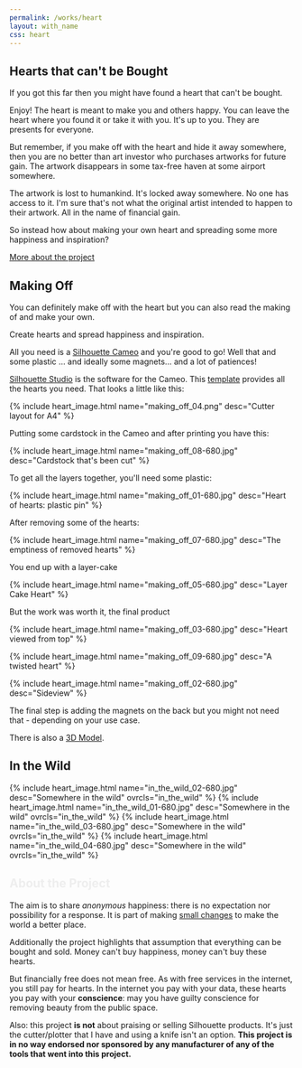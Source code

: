 ```yaml
---
permalink: /works/heart
layout: with_name
css: heart
---
```


## Hearts that can't be Bought

If you got this far then you might have found a heart that can't be bought.

Enjoy! The heart is meant to make you and others happy. You can leave the heart where you found it or take it with you. It's up to you. They are presents for everyone.

But remember, if you make off with the heart and hide it away somewhere, then you are no better than art investor who purchases artworks for future gain. The artwork disappears in some tax-free haven at some airport somewhere.

The artwork is lost to humankind. It's locked away somewhere. No one has access to it. I'm sure that's not what the original artist intended to happen to their artwork. All in the name of financial gain.

So instead how about making your own heart and spreading some more happiness and inspiration?

[More about the project](#about)

## Making Off

You can definitely make off with the heart but you can also read the making of and make your own.

Create hearts and spread happiness and inspiration.

All you need is a [Silhouette Cameo](https://www.silhouetteamerica.com/featured-product/cameo) and you're good to go! Well that and some plastic ... and ideally some magnets... and a lot of patiences!

[Silhouette Studio](https://www.silhouetteamerica.com/software) is the software for the Cameo. This [template](/f/i/heart/heart3d.studio3) provides all the hearts you need. That looks a little like this:

{% include heart_image.html name="making_off_04.png" desc="Cutter layout for A4"  %}

Putting some cardstock in the Cameo and after printing you have this:

{% include heart_image.html name="making_off_08-680.jpg" desc="Cardstock that's been cut" %}

To get all the layers together, you'll need some plastic:

{% include heart_image.html name="making_off_01-680.jpg" desc="Heart of hearts: plastic pin" %}

After removing some of the hearts:

{% include heart_image.html name="making_off_07-680.jpg" desc="The emptiness of removed hearts" %}

You end up with a layer-cake

{% include heart_image.html name="making_off_05-680.jpg" desc="Layer Cake Heart" %}

But the work was worth it, the final product

{% include heart_image.html name="making_off_03-680.jpg" desc="Heart viewed from top" %}

{% include heart_image.html name="making_off_09-680.jpg" desc="A twisted heart" %}

{% include heart_image.html name="making_off_02-680.jpg" desc="Sideview" %}

The final step is adding the magnets on the back but you might not need that - depending on your use case.

There is also a [3D Model](https://sketchfab.com/3d-models/pyramid-heart-7f7d9c37b3284048a43b2b9f43726e28).


## In the Wild

{% include heart_image.html name="in_the_wild_02-680.jpg" desc="Somewhere in the wild" ovrcls="in_the_wild" %}
{% include heart_image.html name="in_the_wild_01-680.jpg" desc="Somewhere in the wild" ovrcls="in_the_wild" %}
{% include heart_image.html name="in_the_wild_03-680.jpg" desc="Somewhere in the wild" ovrcls="in_the_wild" %}
{% include heart_image.html name="in_the_wild_04-680.jpg" desc="Somewhere in the wild" ovrcls="in_the_wild" %}

## <a id="about" style="text-decoration: none; color: #eee">About the Project</a>

The aim is to share *anonymous* happiness: there is no expectation nor possibility for a response. It is part of making [small changes](https://millieons.org/t/smallchanges) to make the world a better place.

Additionally the project highlights that assumption that everything can be bought and sold. Money can't buy happiness, money can't buy these hearts.

But financially free does not mean free. As with free services in the internet, you still pay for hearts. In the internet you pay with your data, these hearts you pay with your **conscience**: may you have guilty conscience for removing beauty from the public space.

Also: this project **is not** about praising or selling Silhouette products. It's just the cutter/plotter that I have and using a knife isn't an option. **This project is in no way endorsed nor sponsored by any manufacturer of any of the tools that went into this project.**
